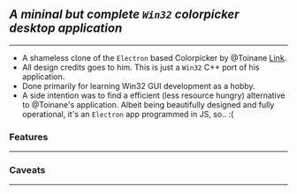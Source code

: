 ## ___A mininal but complete `Win32` colorpicker desktop application___
------

- A shameless clone of the `Electron` based Colorpicker by @Toinane [Link](https://github.com/Toinane/colorpicker).
- All design credits goes to him. This is just a `Win32` C++ port of his application.
- Done primarily for learning Win32 GUI development as a hobby.
- A side intention was to find a efficient (less resource hungry) alternative to @Toinane's application. Albeit being beautifully designed and fully operational, it's an `Electron` app programmed in JS, so.. :(

### __Features__
-----


### __Caveats__
-----
